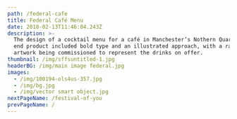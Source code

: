 ```yaml
---
path: /federal-cafe
title: Federal Café Menu
date: 2018-02-13T11:46:04.243Z
description: >-
  The design of a cocktail menu for a café in Manchester’s Nothern Quarter. The
  end product included bold type and an illustrated approach, with a range of
  artwork being commissioned to represent the drinks on offer.
thumbnail: /img/sffsuntitled-1.jpg
headerBG: /img/main image federal.jpg
images:
  - /img/100194-ols4us-357.jpg
  - /img/bg.jpg
  - /img/vector smart object.jpg
nextPageName: /festival-of-you
prevPageName: /
---
```


